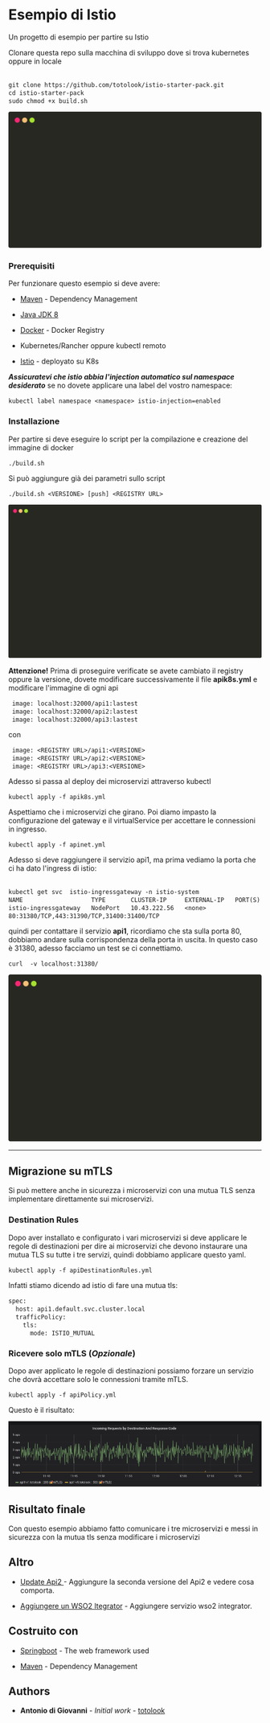 # Esempio di Istio



Un progetto di esempio per partire su Istio

Clonare questa repo sulla macchina di sviluppo dove si trova kubernetes oppure in locale



```

git clone https://github.com/totolook/istio-starter-pack.git
cd istio-starter-pack
sudo chmod +x build.sh

```
![](source_docs/step1.svg)


### Prerequisiti



Per funzionare questo esempio si deve avere:

*  [Maven](https://maven.apache.org/) - Dependency Management

- [Java JDK 8](https://www.oracle.com/technetwork/java/javase/downloads/jdk8-downloads-2133151.html)

- [Docker](https://docs.docker.com/install/linux/docker-ce) - Docker Registry

- Kubernetes/Rancher oppure kubectl remoto

- [Istio](https://istio.io/docs/setup/kubernetes/install/kubernetes/ ) - deployato su K8s

***Assicuratevi che istio abbia l'injection automatico sul namespace desiderato*** se no dovete applicare una label del vostro namespace:
```
kubectl label namespace <namespace> istio-injection=enabled
```



### Installazione

  Per partire si deve eseguire lo script per la compilazione e creazione del immagine di docker

```
./build.sh
```
Si può aggiungure già dei parametri sullo script
```
./build.sh <VERSIONE> [push] <REGISTRY URL>
```

![](source_docs/step3.svg)

**Attenzione!** Prima di proseguire verificate se avete cambiato il registry oppure la versione, dovete modificare successivamente il file **apik8s.yml** e modificare l'immagine di ogni api
```
 image: localhost:32000/api1:lastest
 image: localhost:32000/api2:lastest
 image: localhost:32000/api3:lastest
```
con
```
 image: <REGISTRY URL>/api1:<VERSIONE>
 image: <REGISTRY URL>/api2:<VERSIONE>
 image: <REGISTRY URL>/api3:<VERSIONE>
```




Adesso si passa al deploy dei microservizi attraverso kubectl
```
kubectl apply -f apik8s.yml
```

Aspettiamo che i microservizi che girano. Poi diamo impasto la configurazione del gateway e il virtualService per accettare le connessioni in ingresso.

```
kubectl apply -f apinet.yml
```



Adesso si deve raggiungere il servizio api1, ma prima vediamo la porta che ci ha dato l'ingress di istio:
```

kubectl get svc  istio-ingressgateway -n istio-system
NAME                   TYPE       CLUSTER-IP     EXTERNAL-IP   PORT(S)
istio-ingressgateway   NodePort   10.43.222.56   <none>        80:31380/TCP,443:31390/TCP,31400:31400/TCP

```
quindi per contattare il servizio **api1**, ricordiamo che sta sulla porta 80, dobbiamo andare sulla corrispondenza della porta in uscita.
In questo caso è 31380, adesso facciamo un test se ci connettiamo.
 ```
 curl  -v localhost:31380/
```
![](source_docs/connection.svg)

________________________________________________________________________________
## Migrazione su mTLS
Si può mettere anche in sicurezza i microservizi con una mutua TLS senza implementare direttamente sui microservizi.

### Destination Rules
Dopo aver installato e configurato i vari microservizi si deve applicare le regole di destinazioni per dire ai microservizi che devono instaurare una mutua TLS su tutte i tre servizi, quindi dobbiamo applicare questo yaml.
```
kubectl apply -f apiDestinationRules.yml
```

Infatti stiamo dicendo ad istio di fare una mutua tls:
```
spec:
  host: api1.default.svc.cluster.local
  trafficPolicy:
    tls:
      mode: ISTIO_MUTUAL
```
### Ricevere solo mTLS (*Opzionale*)
Dopo aver applicato le regole di destinazioni possiamo forzare un servizio che
dovrà accettare solo le connessioni tramite mTLS.
```
kubectl apply -f apiPolicy.yml
```
Questo è il risultato:

![mTLS](source_docs/mTLS.png)

## Risultato finale
Con questo esempio abbiamo fatto comunicare i tre microservizi e messi in sicurezza con la mutua tls senza modificare i microservizi



## Altro
* [Update Api2 ](doc/upgradeApi2.md) - Aggiungure la seconda versione del Api2 e vedere cosa comporta.
 
 * [Aggiungere un WSO2 Itegrator](wso2ei/wso2-esb.md) - Aggiungere servizio wso2 integrator.

## Costruito con



*  [Springboot](https://spring.io/projects/spring-boot) - The web framework used

*  [Maven](https://maven.apache.org/) - Dependency Management



## Authors



*  **Antonio di Giovanni** - *Initial work* - [totolook](https://github.com/totolook)
